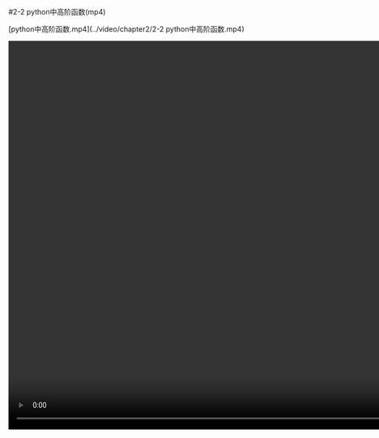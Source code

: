 #2-2 python中高阶函数(mp4)

[python中高阶函数.mp4](../video/chapter2/2-2 python中高阶函数.mp4)

<video width="1024" height="768" controls="">
<source src="../video/chapter2/2-2 python中高阶函数.mp4">
</video>